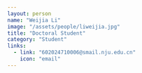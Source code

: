 ```yaml
---
layout: person
name: "Weijia Li"
image: "/assets/people/liweijia.jpg"
title: "Doctoral Student"
category: "Student"
links:
  - link: "602024710006@smail.nju.edu.cn"
    icon: "email"
---
```

